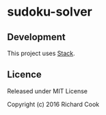 # sudoku-solver

## Development

This project uses [Stack][stack].

## Licence

Released under MIT License

Copyright (c) 2016 Richard Cook

[stack]: https://haskellstack.org/